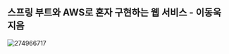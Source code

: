 ## 스프링 부트와 AWS로 혼자 구현하는 웹 서비스 - 이동욱 지음

![274966717](https://user-images.githubusercontent.com/50076031/103092075-69f9f080-4639-11eb-8d47-dc714b55713e.jpg)

